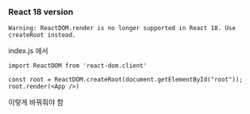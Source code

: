 ### React 18 version
```Warning: ReactDOM.render is no longer supported in React 18. Use createRoot instead.```

index.js 에서
```
import ReactDOM from 'react-dom.client'  
  
const root = ReactDOM.createRoot(document.getElementById("root"));
root.render(<App />)
```
이렇게 바꿔줘야 함
